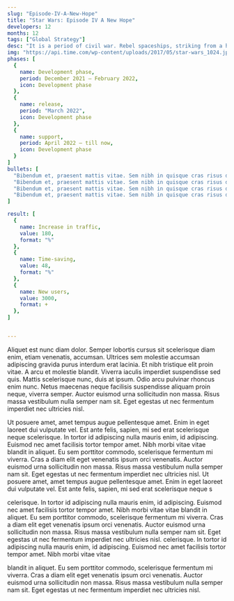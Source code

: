 ```yaml
---
slug: "Episode-IV-A-New-Hope"
title: "Star Wars: Episode IV A New Hope"
developers: 12
months: 12
tags: ["Global Strategy"]
desc: "It is a period of civil war. Rebel spaceships, striking from a hidden base, have won their first victory against the evil Galactic Empire. During the battle, Rebel spies managed to steal secret plans to the Empire's ultimate weapon, the DEATH STAR, an armored space station with enough power to destroy an entire planet."
img: "https://api.time.com/wp-content/uploads/2017/05/star-wars_1024.jpg"
phases: [
  {
    name: Development phase,
    period: December 2021 — February 2022,
    icon: Development phase
  },
  {
    name: release, 
    period: "March 2022",
    icon: Development phase
  },
  {
    name: support,
    period: April 2022 — till now,
    icon: Development phase
  }
]
bullets: [
  "Bibendum et, praesent mattis vitae. Sem nibh in quisque cras risus dolor interdum in cras.",
  "Bibendum et, praesent mattis vitae. Sem nibh in quisque cras risus dolor interdum in cras.",
  "Bibendum et, praesent mattis vitae. Sem nibh in quisque cras risus dolor interdum in cras.",
  "Bibendum et, praesent mattis vitae. Sem nibh in quisque cras risus dolor interdum in cras.",
]

result: [
  {
    name: Increase in traffic,
    value: 180,
    format: "%"
  },
  {
    name: Time-saving,
    value: 48,
    format: "%"
  },
  {
    name: New users,
    value: 3000,
    format: +
  },
]


---
```

Aliquet est nunc diam dolor. Semper lobortis cursus sit scelerisque diam enim, etiam venenatis, accumsan. Ultrices sem molestie accumsan adipiscing gravida purus interdum erat lacinia. Et nibh tristique elit proin vitae.
A arcu et molestie blandit. Viverra iaculis imperdiet suspendisse sed quis. Mattis scelerisque nunc, duis at ipsum. Odio arcu pulvinar rhoncus enim nunc. Netus maecenas neque facilisis suspendisse aliquam proin neque, viverra semper. Auctor euismod urna sollicitudin non massa. Risus massa vestibulum nulla semper nam sit. Eget egestas ut nec fermentum imperdiet nec ultricies nisl.

Ut posuere amet, amet tempus augue pellentesque amet. Enim in eget laoreet dui vulputate vel. Est ante felis, sapien, mi sed erat scelerisque neque scelerisque. In tortor id adipiscing nulla mauris enim, id adipiscing. Euismod nec amet facilisis tortor tempor amet. Nibh morbi vitae vitae blandit in aliquet. Eu sem porttitor commodo, scelerisque fermentum mi viverra. Cras a diam elit eget venenatis ipsum orci venenatis. Auctor euismod urna sollicitudin non massa. Risus massa vestibulum nulla semper nam sit. Eget egestas ut nec fermentum imperdiet nec ultricies nisl.
Ut posuere amet, amet tempus augue pellentesque amet. Enim in eget laoreet dui vulputate vel. Est ante felis, sapien, mi sed erat scelerisque neque s

celerisque. In tortor id adipiscing nulla mauris enim, id adipiscing. Euismod nec amet facilisis tortor tempor amet. Nibh morbi vitae vitae blandit in aliquet. Eu sem porttitor commodo, scelerisque fermentum mi viverra. Cras a diam elit eget venenatis ipsum orci venenatis. Auctor euismod urna sollicitudin non massa. Risus massa vestibulum nulla semper nam sit. Eget egestas ut nec fermentum imperdiet nec ultricies nisl.
celerisque. In tortor id adipiscing nulla mauris enim, id adipiscing. Euismod nec amet facilisis tortor tempor amet. Nibh morbi vitae vitae 

blandit in aliquet. Eu sem porttitor commodo, scelerisque fermentum mi viverra. Cras a diam elit eget venenatis ipsum orci venenatis. Auctor euismod urna sollicitudin non massa. Risus massa vestibulum nulla semper nam sit. Eget egestas ut nec fermentum imperdiet nec ultricies nisl.


